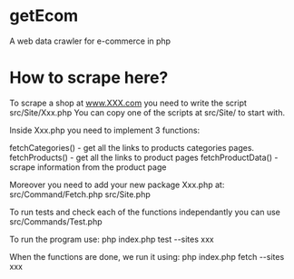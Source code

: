 # getEcom
A web data crawler for e-commerce in php

How to scrape here?
===================

To scrape a shop at www.XXX.com
you need to write the script src/Site/Xxx.php
You can copy one of the scripts at src/Site/ to start with.

Inside Xxx.php you need to implement 3 functions:

fetchCategories() - get all the links to products categories  pages.
fetchProducts() - get all the links to product pages
fetchProductData() - scrape information from the product page

Moreover you need to add your new package Xxx.php at:
src/Command/Fetch.php
src/Site.php

To run tests and check each of the functions independantly you can use
src/Commands/Test.php

To run the program use:
php index.php test --sites xxx

When the functions are done, we run it using:
php index.php fetch --sites xxx
